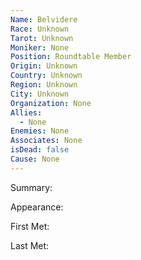 ```yaml
---
Name: Belvidere
Race: Unknown
Tarot: Unknown
Moniker: None
Position: Roundtable Member
Origin: Unknown
Country: Unknown
Region: Unknown
City: Unknown
Organization: None
Allies:
  - None
Enemies: None
Associates: None
isDead: false
Cause: None
---
```

Summary:

Appearance: 

First Met: 

Last Met: 
